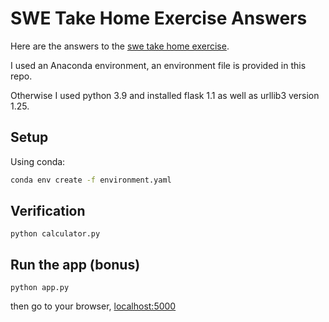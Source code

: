# SWE Take Home Exercise Answers

Here are the answers to the [swe take home exercise](https://github.com/Kheiron-Medical/swe_take_home_exercise).

I used an Anaconda environment, an environment file is provided in this repo.

Otherwise I used python 3.9 and installed flask 1.1 as well as urllib3 version 1.25.

## Setup

Using conda:
```bash
conda env create -f environment.yaml
```
## Verification

```
python calculator.py
```

## Run the app (bonus)

```
python app.py
```

then go to your browser, [localhost:5000](http://localhost:5000)


